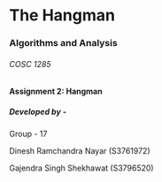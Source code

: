 # The Hangman
### Algorithms and Analysis

###### COSC 1285

#### Assignment 2: Hangman

##### Developed by - 

Group - 17

Dinesh Ramchandra Nayar (S3761972)

Gajendra Singh Shekhawat (S3796520)

